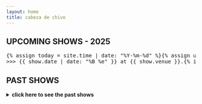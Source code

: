 ```yaml
---
layout: home
title: cabeza de chivo
---
```


## UPCOMING SHOWS - 2025
<pre class="ascii-shows">
{% assign today = site.time | date: "%Y-%m-%d" %}{% assign upcoming_shows = site.data.shows | sort: "date" %}{% assign has_upcoming = false %}{% for show in upcoming_shows %}{% assign show_date = show.date | date: "%Y-%m-%d" %}{% if show_date >= today %}{% assign has_upcoming = true %}
>>> <span class="show-date">{{ show.date | date: "%B %e" }}</span> at <span class="show-venue">{{ show.venue }}</span>.{% if show.url %} <a href="{{ show.url }}" target="_blank">[tickets]</a>{% endif %}{% if show.note %} <span class="show-note">({{ show.note }})</span>{% endif %}{% endif %}{% endfor %}{% unless has_upcoming %}<span class="show-date">{{ "sike! you missed all of them! check back soon ;0" }}</span>{% endunless %}</pre>

<div id="ascii-border-bottom" class="ascii-shows-border"></div>

## PAST SHOWS

<details class="ascii-shows-expander">
  <summary><strong> click here to see the past shows  </strong></summary>
  <pre class="ascii-shows">
{% assign past_shows = site.data.shows | sort: "date" | reverse %}
{% for show in past_shows %}{% assign show_date = show.date | date: "%Y-%m-%d" %}{% if show_date < today %}>>> <span class="show-date">{{ show.date | date: "%B %e" }}</span> at <span class="show-venue">{{ show.venue }}</span>.{% if show.note %} <span class="show-note">({{ show.note }})</span>{% endif %}{% endif %}
{% endfor %}
</pre>
</details>

<!-- website by [hugo](https://hugofloresgarcia.art/)  -->
